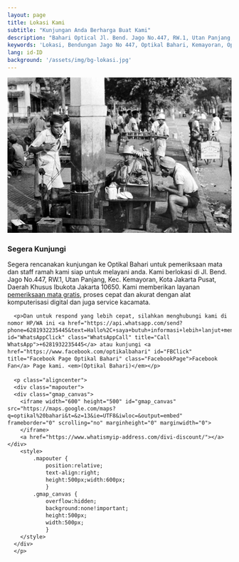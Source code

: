 ```yaml
---
layout: page
title: Lokasi Kami
subtitle: "Kunjungan Anda Berharga Buat Kami"
description: "Bahari Optical Jl. Bend. Jago No.447, RW.1, Utan Panjang, Kec. Kemayoran, Kota Jakarta Pusat, Daerah Khusus Ibukota Jakarta 10650"
keywords: 'Lokasi, Bendungan Jago No 447, Optikal Bahari, Kemayoran, Optikal, Optik, Kacamata, Gratis'
lang: id-ID
background: '/assets/img/bg-lokasi.jpg'
---
```


<div class="card-deck mb-3">
  <div class="card shadow p-3 mb-5 bg-white rounded">
	    <img src="/assets/img/profil/kemayoran-tempoe-doeloe.jpg" class="card-img-top" alt="kemayoran-tempoe-doeloe">
    <div class="card-body">
      <h3 class="card-title">Segera Kunjungi</h3>
      <p class="card-text">Segera rencanakan kunjungan ke Optikal Bahari untuk pemeriksaan mata dan staff ramah kami siap untuk melayani anda. Kami berlokasi di Jl. Bend. Jago No.447, RW.1, Utan Panjang, Kec. Kemayoran, Kota Jakarta Pusat, Daerah Khusus Ibukota Jakarta 10650. Kami memberikan layanan <a href="" title="https://optikalbahari.com/periksa-mata/">pemeriksaan mata gratis</a>, proses cepat dan akurat dengan alat komputerisasi digital dan juga service kacamata.</p>
	  
	  <p>Dan untuk respond yang lebih cepat, silahkan menghubungi kami di nomor HP/WA ini <a href="https://api.whatsapp.com/send?phone=6281932235445&text=Hallo%2C+saya+butuh+informasi+lebih+lanjut+mengenai+Optikal+Bahari" id="WhatsAppClick" class="WhatsAppCall" title="Call WhatsApp">+6281932235445</a> atau kunjungi <a href="https://www.facebook.com/optikalbahari" id="FBClick" title="Facebook Page Optikal Bahari" class="FacebookPage">Facebook Fan</a> Page kami. <em>(Optikal Bahari)</em></p>

	  <p class="aligncenter">
	  <div class="mapouter">
	  <div class="gmap_canvas">
	  	<iframe width="600" height="500" id="gmap_canvas" src="https://maps.google.com/maps?q=optikal%20bahari&t=&z=13&ie=UTF8&iwloc=&output=embed" frameborder="0" scrolling="no" marginheight="0" marginwidth="0">
	  	</iframe>
	  	<a href="https://www.whatismyip-address.com/divi-discount/"></a></div>
	  	<style>
	  		.mapouter {
	  			position:relative;
	  			text-align:right;
	  			height:500px;width:600px;
	  			}
	  		.gmap_canvas {
	  			overflow:hidden;
	  			background:none!important;
	  			height:500px;
	  			width:500px;
	  			}
	  	</style>
	  </div>
	  </p>
  </div>
   </div>
</div>